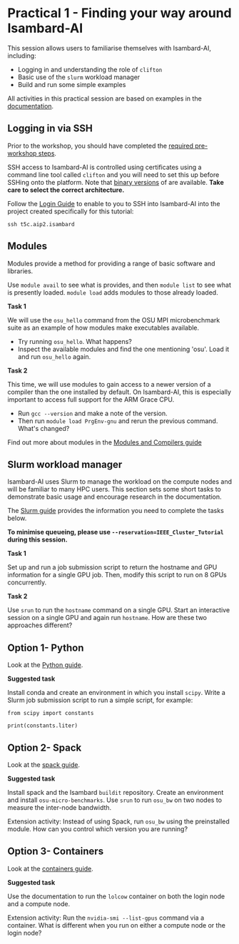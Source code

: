# Practical 1 - Finding your way around Isambard-AI

This session allows users to familiarise themselves with Isambard-AI, including:

* Logging in and understanding the role of `clifton`
* Basic use of the `slurm` workload manager
* Build and run some simple examples

All activities in this practical session are based on examples in the [documentation](https://docs.isambard.ac.uk).

## Logging in via SSH

Prior to the workshop, you should have completed the [required pre-workshop steps](https://docs.isambard.ac.uk/training/ieee_cluster2025/#required-pre-workshop-steps).

SSH access to Isambard-AI is controlled using certificates using a command line tool called `clifton` and you will need to set this up before SSHing onto the platform. Note that [binary versions](https://github.com/isambard-sc/clifton/releases/tag/0.2.0) of are available. **Take care to select the correct architecture.**

Follow the [Login Guide](https://docs.isambard.ac.uk/user-documentation/guides/login/) to enable to you to SSH into Isambard-AI into the project created specifically for this tutorial:

`ssh t5c.aip2.isambard`

## Modules

Modules provide a method for providing a range of basic software and libraries.

Use `module avail` to see what is provides, and then `module list` to see what is presently loaded. `module load` adds modules to those already loaded.

**Task 1**

We will use the `osu_hello` command from the OSU MPI microbenchmark suite as an example of how modules make executables available.

* Try running `osu_hello`. What happens? 
* Inspect the available modules and find the one mentioning 'osu'. Load it and run `osu_hello` again.

**Task 2**

This time, we will use modules to gain access to a newer version of a compiler than the one installed by default. On Isambard-AI, this is especially important to access full support for the ARM Grace CPU.

* Run `gcc --version` and make a note of the version.
* Then run `module load PrgEnv-gnu` and rerun the previous command. What's changed?

Find out more about modules in the [Modules and Compilers guide](https://docs.isambard.ac.uk/user-documentation/guides/modules/)

## Slurm workload manager

Isambard-AI uses Slurm to manage the workload on the compute nodes and will be familiar to many HPC users. This section sets some short tasks to demonstrate basic usage and encourage research in the documentation.

The [Slurm guide](https://docs.isambard.ac.uk/user-documentation/guides/slurm/) provides the information you need to complete the tasks below.

**To minimise queueing, please use `--reservation=IEEE_Cluster_Tutorial` during this session.**

**Task 1**

Set up and run a job submission script to return the hostname and GPU information for a single GPU job. Then, modify this script to run on 8 GPUs concurrently.

**Task 2**

Use `srun` to run the `hostname` command on a single GPU. Start an interactive session on a single GPU and again run `hostname`. How are these two approaches different?


## Option 1- Python

Look at the [Python guide](https://docs.isambard.ac.uk/user-documentation/guides/python/).

**Suggested task** 

Install conda and create an environment in which you install `scipy`. Write a Slurm job submission script to run a simple script, for example:

```
from scipy import constants

print(constants.liter)
```

## Option 2- Spack

Look at the [spack guide](https://docs.isambard.ac.uk/user-documentation/guides/spack/).

**Suggested task** 

Install spack and the Isambard `buildit` repository. Create an environment and install `osu-micro-benchmarks`. Use `srun` to run `osu_bw` on two nodes to measure the inter-node bandwidth.

Extension activity: Instead of using Spack, run `osu_bw` using the preinstalled module. How can you control which version you are running?

## Option 3- Containers

Look at the [containers guide](https://docs.isambard.ac.uk/user-documentation/guides/containers/).

**Suggested task**

Use the documentation to run the `lolcow` container on both the login node and a compute node.

Extension activity: Run the `nvidia-smi --list-gpus` command via a container. What is different when you run on either a compute node or the login node?

